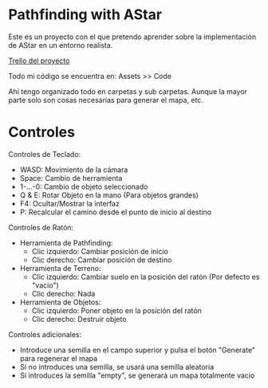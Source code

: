 # Pathfinding with AStar
 Este es un proyecto con el que pretendo aprender sobre la implementación de AStar en un entorno realista.
 
 [Trello del proyecto](https://trello.com/b/gf9WJnsU/proyecto-de-pathfinding-en-unity)
 
 Todo mi código se encuentra en: Assets >> Code
 
 Ahí tengo organizado todo en carpetas y sub carpetas. Aunque la mayor parte solo son cosas necesarias para generar el mapa, etc.
 
# Controles
 Controles de Teclado:
 * WASD:      Movimiento de la cámara
 * Space:     Cambio de herramienta
 * 1-...-0:   Cambio de objeto seleccionado
 * Q & E:     Rotar Objeto en la mano (Para objetos grandes)
 * F4:        Ocultar/Mostrar la interfaz
 * P:         Recalcular el camino desde el punto de inicio al destino
 
 Controles de Ratón:
 * Herramienta de Pathfinding:
   * Clic izquierdo:  Cambiar posición de inicio
   * Clic derecho:    Cambiar posición de destino
 * Herramienta de Terreno:
   * Clic izquierdo:  Cambiar suelo en la posición del ratón (Por defecto es "vacio")
   * Clic derecho:    Nada
 * Herramienta de Objetos:
   * Clic izquierdo:  Poner objeto en la posición del ratón
   * Clic derecho:    Destruir objeto

 Controles adicionales:
 * Introduce una semilla en el campo superior y pulsa el botón "Generate" para regenerar el mapa
 * Si no introduces una semilla, se usará una semilla aleatoria
 * Si introduces la semilla "empty", se generará un mapa totalmente vacío
